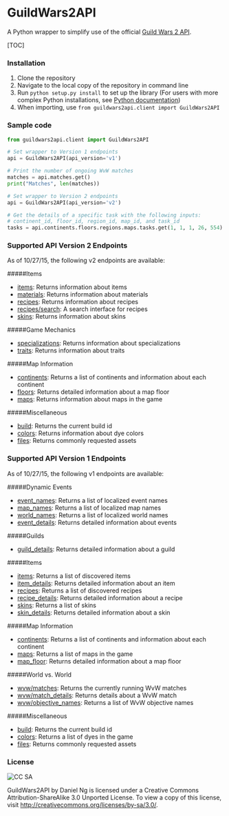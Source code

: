 GuildWars2API
=============

A Python wrapper to simplify use of the official [Guild Wars 2 API](https://forum-en.guildwars2.com/forum/community/api/API-Documentation/first#post2028044).

[TOC]

### Installation
1. Clone the repository
2. Navigate to the local copy of the repository in command line
3. Run `python setup.py install` to set up the library (For users with more complex Python installations, see [Python documentation](https://docs.python.org/3.2/install/index.html))
4. When importing, use `from guildwars2api.client import GuildWars2API`

### Sample code
```python
from guildwars2api.client import GuildWars2API

# Set wrapper to Version 1 endpoints
api = GuildWars2API(api_version='v1')

# Print the number of ongoing WvW matches
matches = api.matches.get()
print("Matches", len(matches))

# Set wrapper to Version 2 endpoints
api = GuildWars2API(api_version='v2')

# Get the details of a specific task with the following inputs:
# continent_id, floor_id, region_id, map_id, and task_id
tasks = api.continents.floors.regions.maps.tasks.get(1, 1, 1, 26, 554)
```

### Supported API Version 2 Endpoints
As of 10/27/15, the following v2 endpoints are available:

#####Items
* [items](http://wiki.guildwars2.com/wiki/API:2/items): Returns information about items
* [materials](http://wiki.guildwars2.com/wiki/API:2/materials): Returns information about materials
* [recipes](http://wiki.guildwars2.com/wiki/API:2/recipes): Returns information about recipes
* [recipes/search](http://wiki.guildwars2.com/wiki/API:2/recipes/search): A search interface for recipes
* [skins](http://wiki.guildwars2.com/wiki/API:2/skins): Returns information about skins

#####Game Mechanics
* [specializations](http://wiki.guildwars2.com/wiki/API:2/specializations): Returns information about specializations
* [traits](http://wiki.guildwars2.com/wiki/API:2/traits): Returns information about traits

#####Map Information
* [continents](http://wiki.guildwars2.com/wiki/API:2/continents): Returns a list of continents and information about each continent
* [floors](http://wiki.guildwars2.com/wiki/API:2/floors): Returns detailed information about a map floor
* [maps](http://wiki.guildwars2.com/wiki/API:2/maps): Returns information about maps in the game

#####Miscellaneous
* [build](http://wiki.guildwars2.com/wiki/API:2/build): Returns the current build id
* [colors](http://wiki.guildwars2.com/wiki/API:2/colors): Returns information about dye colors
* [files](http://wiki.guildwars2.com/wiki/API:2/files): Returns commonly requested assets

### Supported API Version 1 Endpoints
As of 10/27/15, the following v1 endpoints are available:

#####Dynamic Events
* [event_names](http://wiki.guildwars2.com/wiki/API:1/event_names): Returns a list of localized event names
* [map_names](http://wiki.guildwars2.com/wiki/API:1/map_names): Returns a list of localized map names
* [world_names](http://wiki.guildwars2.com/wiki/API:1/world_names): Returns a list of localized world names
* [event_details](http://wiki.guildwars2.com/wiki/API:1/event_details): Returns detailed information about events

#####Guilds
* [guild_details](http://wiki.guildwars2.com/wiki/API:1/guild_details): Returns detailed information about a guild

#####Items
* [items](http://wiki.guildwars2.com/wiki/API:1/items): Returns a list of discovered items
* [item_details](http://wiki.guildwars2.com/wiki/API:1/item_details): Returns detailed information about an item
* [recipes](http://wiki.guildwars2.com/wiki/API:1/recipes): Returns a list of discovered recipes
* [recipe_details](http://wiki.guildwars2.com/wiki/API:1/recipe_details): Returns detailed information about a recipe
* [skins](http://wiki.guildwars2.com/wiki/API:1/skins): Returns a list of skins
* [skin_details](http://wiki.guildwars2.com/wiki/API:1/skin_details): Returns detailed information about a skin

#####Map Information
* [continents](http://wiki.guildwars2.com/wiki/API:1/continents): Returns a list of continents and information about each continent
* [maps](http://wiki.guildwars2.com/wiki/API:1/maps): Returns a list of maps in the game
* [map_floor](http://wiki.guildwars2.com/wiki/API:1/map_floor): Returns detailed information about a map floor

#####World vs. World
* [wvw/matches](http://wiki.guildwars2.com/wiki/API:1/wvw/matches): Returns the currently running WvW matches
* [wvw/match_details](http://wiki.guildwars2.com/wiki/API:1/wvw/match_details): Returns details about a WvW match
* [wvw/objective_names](http://wiki.guildwars2.com/wiki/API:1/wvw/objective_names): Returns a list of WvW objective names

#####Miscellaneous
* [build](http://wiki.guildwars2.com/wiki/API:1/build): Returns the current build id
* [colors](http://wiki.guildwars2.com/wiki/API:1/colors): Returns a list of dyes in the game
* [files](http://wiki.guildwars2.com/wiki/API:1/files): Returns commonly requested assets

### License

![CC SA](http://i.creativecommons.org/l/by-sa/3.0/88x31.png)

GuildWars2API by Daniel Ng is licensed under a Creative Commons Attribution-ShareAlike 3.0 Unported License. To view a copy of this license, visit http://creativecommons.org/licenses/by-sa/3.0/.
